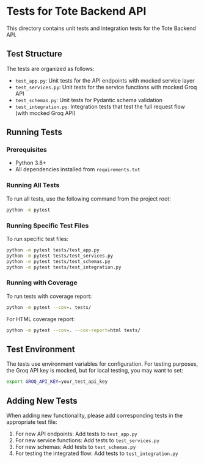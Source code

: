 # Tests for Tote Backend API

This directory contains unit tests and integration tests for the Tote Backend API.

## Test Structure

The tests are organized as follows:

- `test_app.py`: Unit tests for the API endpoints with mocked service layer
- `test_services.py`: Unit tests for the service functions with mocked Groq API
- `test_schemas.py`: Unit tests for Pydantic schema validation
- `test_integration.py`: Integration tests that test the full request flow (with mocked Groq API)

## Running Tests

### Prerequisites

- Python 3.8+
- All dependencies installed from `requirements.txt`

### Running All Tests

To run all tests, use the following command from the project root:

```bash
python -m pytest
```

### Running Specific Test Files

To run specific test files:

```bash
python -m pytest tests/test_app.py
python -m pytest tests/test_services.py
python -m pytest tests/test_schemas.py
python -m pytest tests/test_integration.py
```

### Running with Coverage

To run tests with coverage report:

```bash
python -m pytest --cov=. tests/
```

For HTML coverage report:

```bash
python -m pytest --cov=. --cov-report=html tests/
```

## Test Environment

The tests use environment variables for configuration. For testing purposes, 
the Groq API key is mocked, but for local testing, you may want to set:

```bash
export GROQ_API_KEY=your_test_api_key
```

## Adding New Tests

When adding new functionality, please add corresponding tests in the appropriate test file:

1. For new API endpoints: Add tests to `test_app.py`
2. For new service functions: Add tests to `test_services.py`
3. For new schemas: Add tests to `test_schemas.py`
4. For testing the integrated flow: Add tests to `test_integration.py` 